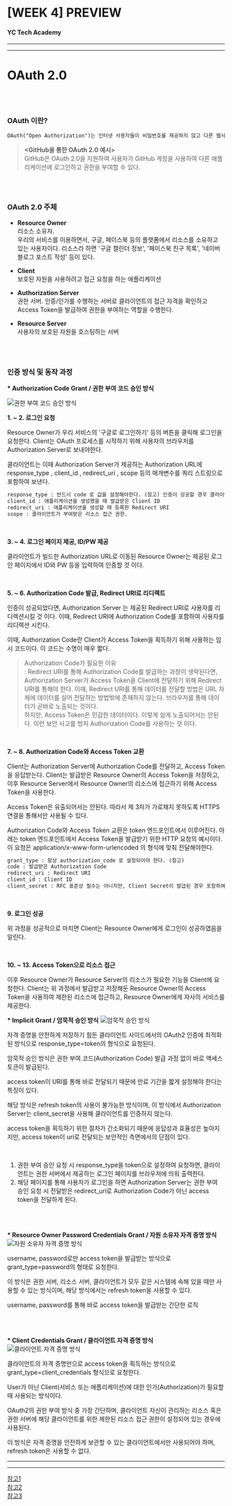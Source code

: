 # [WEEK 4] PREVIEW

#### YC Tech Academy
---
---

# OAuth 2.0

<br>

<br>

### OAuth 이란?
```HTML
OAuth("Open Authorization")는 인터넷 사용자들이 비밀번호를 제공하지 않고 다른 웹사이트 상의 자신들의 정보에 대해 웹사이트나 애플리케이션의 접근 권한을 부여할 수 있는 공통적인 수단으로서 사용되는, 접근 위임을 위한 개방형 표준이다. <위키백과>
```

>	<b><GitHub을 통한 OAuth 2.0 예시></b>  
	GitHub은 OAuth 2.0을 지원하여 사용자가 GitHub 계정을 사용하여 다른 애플리케이션에 로그인하고 권한을 부여할 수 있다.


<br>

<br>


### OAuth 2.0 주체
* <b>Resource Owner</b>  
리소스 소유자.   
우리의 서비스를 이용하면서, 구글, 페이스북 등의 플랫폼에서 리소스를 소유하고 있는 사용자이다. 리소스라 하면 '구글 캘린더 정보', '페이스북 친구 목록', '네이버 블로그 포스트 작성' 등이 있다.

* <b>Client</b>  
보호된 자원을 사용하려고 접근 요청을 하는 애플리케이션
* <b>Authorization Server</b>  
권한 서버. 인증/인가를 수행하는 서버로 클라이언트의 접근 자격을 확인하고 Access Token을 발급하여 권한을 부여하는 역할을 수행한다.
* <b>Resource Server</b>  
사용자의 보호된 자원을 호스팅하는 서버

<br>

<br>

### 인증 방식 및 동작 과정

<b> * Authorization Code Grant / 권한 부여 코드 승인 방식</b>

![권한 부여 코드 승인 방식](https://hudi.blog/static/7dced69214d91d7f1f0892720b1b5e1b/9afce/oauth2.0-process.png)

<b> 1. ~ 2. 로그인 요청 </b> 

Resource Owner가 우리 서비스의 '구글로 로그인하기' 등의 버튼을 클릭해 로그인을 요청한다. Client는 OAuth 프로세스를 시작하기 위해 사용자의 브라우저를 Authorization Server로 보내야한다.  

클라이언트는 이때 Authorization Server가 제공하는 Authorization URL에 response_type , client_id , redirect_uri , scope 등의 매개변수를 쿼리 스트링으로 포함하여 보낸다.

```HTML
response_type : 반드시 code 로 값을 설정해야한다. (참고) 인증이 성공할 경우 클라이언트는 후술할 Authorization Code를 받을 수 있다.
client_id : 애플리케이션을 생성했을 때 발급받은 Client ID
redirect_uri : 애플리케이션을 생성할 때 등록한 Redirect URI
scope : 클라이언트가 부여받은 리소스 접근 권한.
```

<br>

<b> 3. ~ 4. 로그인 페이지 제공, ID/PW 제공  </b>

클라이언트가 빌드한 Authorization URL로 이동된 Resource Owner는 제공된 로그인 페이지에서 ID와 PW 등을 입력하여 인증할 것 이다.

<br>

<b> 5. ~ 6. Authorization Code 발급, Redirect URI로 리디렉트 </b> 

인증이 성공되었다면, Authorization Server 는 제공된 Redirect URI로 사용자를 리디렉션시킬 것 이다. 이때, Redirect URI에 Authorization Code를 포함하여 사용자를 리디렉션 시킨다.

이때, Authorization Code란 Client가 Access Token을 획득하기 위해 사용하는 임시 코드이다. 이 코드는 수명이 매우 짧다.
>Authorization Code가 필요한 이유  
: Redirect URI를 통해 Authorization Code를 발급하는 과정이 생략된다면, Authorization Server가 Access Token을 Client에 전달하기 위해 Redirect URI를 통해야 한다. 이때, Redirect URI를 통해 데이터를 전달할 방법은 URL 자체에 데이터를 실어 전달하는 방법밖에 존재하지 않는다. 브라우저를 통해 데이터가 곧바로 노출되는 것이다.  
하지만, Access Token은 민감한 데이터이다. 이렇게 쉽게 노출되어서는 안된다. 이런 보안 사고를 방지 Authorization Code를 사용하는 것 이다.

<br>

<b> 7. ~ 8. Authorization Code와 Access Token 교환  </b>

Client는 Authorization Server에 Authorization Code를 전달하고, Access Token을 응답받는다. Client는 발급받은 Resource Owner의 Access Token을 저장하고, 이후 Resource Server에서 Resource Owner의 리소스에 접근하기 위해 Access Token을 사용한다.

Access Token은 유출되어서는 안된다. 따라서 제 3자가 가로채지 못하도록 HTTPS 연결을 통해서만 사용될 수 있다.

Authorization Code와 Access Token 교환은 token 엔드포인트에서 이루어진다. 아래는 token 엔드포인트에서 Access Token을 발급받기 위한 HTTP 요청의 예시이다. 이 요청은 application/x-www-form-urlencoded 의 형식에 맞춰 전달해야한다.

```HTML
grant_type : 항상 authorization_code 로 설정되어야 한다. (참고)
code : 발급받은 Authorization Code
redirect_uri : Redirect URI
client_id : Client ID
client_secret : RFC 표준상 필수는 아니지만, Client Secret이 발급된 경우 포함하여 요청해야한다.
```

<br>

<b> 9. 로그인 성공</b>

위 과정을 성공적으로 마치면 Client는 Resource Owner에게 로그인이 성공하였음을 알린다.

<br>

<b> 10. ~ 13. Access Token으로 리소스 접근  </b>

이후 Resource Owner가 Resource Server의 리소스가 필요한 기능을 Client에 요청한다. Client는 위 과정에서 발급받고 저장해둔 Resource Owner의 Access Token을 사용하여 제한된 리소스에 접근하고, Resource Owner에게 자사의 서비스를 제공한다.


<b> * Implicit Grant / 암묵적 승인 방식</b>
![암묵적 승인 방식](https://img1.daumcdn.net/thumb/R1280x0/?scode=mtistory2&fname=https%3A%2F%2Fblog.kakaocdn.net%2Fdn%2FtgjgS%2Fbtr5fNuAYEs%2Fgwf8HLqsOeuvQqAV1vJ000%2Fimg.jpg)

자격 증명을 안전하게 저장하기 힘든 클라이언트 사이드에서의 OAuth2 인증에 최적화된 방식으로 response_type=token의 형식으로 요청된다.

 

암묵적 승인 방식은 권한 부여 코드(Authorization Code) 발급 과정 없이 바로 액세스 토큰이 발급된다.

access token이 URI를 통해 바로 전달되기 때문에 만료 기간을 짧게 설정해야 한다는 특징이 있다.

해당 방식은 refresh token의 사용이 불가능한 방식이며, 이 방식에서 Authorization Server는 client_secret을 사용해 클라이언트를 인증하지 않는다.

access token을 획득하기 위한 절차가 간소화되기 때문에 응답성과 효율성은 높아지지만, access token이 uri로 전달되는 보안적인 측면에서의 단점이 있다.

<br>

1. 권한 부여 승인 요청 시 response_type을 token으로 설정하여 요청하면, 클라이언트는 권한 서버에서 제공하는 로그인 페이지를 브라우저에 띄워 출력한다.
2. 해당 페이지를 통해 사용자가 로그인을 하면 Authorization Server는 권한 부여 승인 요청 시 전달받은 redirect_uri로 Authorization Code가 아닌 access token을 전달하게 된다.


<br>

<br>

<b> * Resource Owner Password Credentials Grant / 자원 소유자 자격 증명 방식</b>
![자원 소유자 자격 증명 방식](https://img1.daumcdn.net/thumb/R1280x0/?scode=mtistory2&fname=https%3A%2F%2Fblog.kakaocdn.net%2Fdn%2FSVT9t%2Fbtr5dSDeHRG%2FnTkgszrvxHv2626a976M6K%2Fimg.jpg)

username, password로만 access token을 발급받는 방식으로 grant_type=password의 형태로 요청한다.

이 방식은 권한 서버, 리소스 서버, 클라이언트가 모두 같은 시스템에 속해 있을 때만 사용할 수 있는 방식이며, 해당 방식에서는 refresh token을 사용할 수 있다.

username, password를 통해 바로 access token을 발급받는 간단한 로직

<br>

<br>

<b> * Client Credentials Grant / 클라이언트 자격 증명 방식</b>
![클라이언트 자격 증명 방식](https://img1.daumcdn.net/thumb/R1280x0/?scode=mtistory2&fname=https%3A%2F%2Fblog.kakaocdn.net%2Fdn%2F8fXqm%2Fbtr5e5ChYGD%2FcWrCm3oiWsjhgDVPTHFSJ1%2Fimg.jpg)

클라이언트의 자격 증명만으로 access token을 획득하는 방식으로 grant_type=client_credentials 형식으로 요청한다.

User가 아닌 Client(서비스 또는 애플리케이션)에 대한 인가(Authorization)가 필요할 때 사용되는 방식이다.

OAuth2의 권한 부여 방식 중 가장 간단하며, 클라이언트 자신이 관리하는 리소스 혹은 권한 서버에 해당 클라이언트를 위한 제한된 리소스 접근 권한이 설정되어 있는 경우에 사용된다.

이 방식은 자격 증명을 안전하게 보관할 수 있는 클라이언트에서만 사용되어야 하며, refresh token은 사용할 수 없다.

---------------------
---------------------
[참고1](https://wildeveloperetrain.tistory.com/247)  
[참고2](https://hudi.blog/oauth-2.0/)  
[참고3](https://blog.naver.com/mds_datasecurity/222182943542)